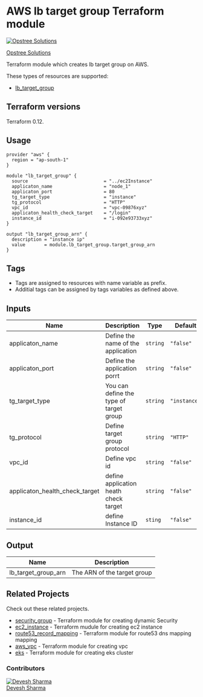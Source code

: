 AWS lb target group Terraform module
=====================================

[![Opstree Solutions][opstree_avatar]][opstree_homepage]

[Opstree Solutions][opstree_homepage] 

  [opstree_homepage]: https://opstree.github.io/
  [opstree_avatar]: https://img.cloudposse.com/150x150/https://github.com/opstree.png

Terraform module which creates lb target group on AWS.

These types of resources are supported:

* [lb_target_group](https://www.terraform.io/docs/providers/aws/r/lb_target_group.html)

Terraform versions
------------------

Terraform 0.12.

Usage
------

```hcl
provider "aws" {
  region = "ap-south-1"
}

module "lb_target_group" {
  source                            = "../ec2Instance"
  applicaton_name                   = "node_1"
  applicaton_port                   = 80
  tg_target_type                    = "instance"
  tg_protocol                       = "HTTP"
  vpc_id                            = "vpc-09876xyz"
  applicaton_health_check_target    = "/login"
  instance_id                       = "i-092e93733xyz"
}

```

```
output "lb_target_group_arn" {
  description = "instance ip"
  value       = module.lb_target_group.target_group_arn
}
```
Tags
----
* Tags are assigned to resources with name variable as prefix.
* Additial tags can be assigned by tags variables as defined above.

Inputs
------
| Name | Description | Type | Default | Required |
|------|-------------|------|---------|:--------:|
| applicaton_name | Define the name of the application | `string` | `"false"` | yes |
| applicaton_port | Define the application porrt  | `string` | `"false"` | no |
| tg_target_type | You can define the type of target group | `string` | `"instance"` | no |
| tg_protocol | Define target group protocol | `string` | `"HTTP"` | no |
| vpc_id | Define vpc id  | `string` | `"false"` | yes |
| applicaton_health_check_target |define application heath check target | `string` | `"false"` | yes |
| instance_id |define Instance ID | `sting` | `"false"` | yes |


Output
------
| Name | Description |
|------|-------------|
| lb_target_group_arn | The ARN of the target group |

## Related Projects

Check out these related projects.

- [security_group](https://github.com/OT-CLOUD-KIT/terraform-aws-network-skeleton) - Terraform module for creating dynamic Security 
- [ec2_instance](https://github.com/OT-CLOUD-KIT/terraform-aws-ec2-instance) -
Terraform mudule for creating ec2 instance
- [route53_record_mapping](https://github.com/OT-CLOUD-KIT/terraform-aws-route53-record-mapping) -
Terraform module for route53 dns mapping mapping 
- [aws_vpc](https://github.com/OT-CLOUD-KIT/terraform-aws-vpc) -
Terraform module for creating vpc
- [eks](https://github.com/OT-CLOUD-KIT/terraform-aws-eks) -
Terraform module for creating eks cluster


### Contributors

[![Devesh Sharma][devesh_avataar]][devesh_homepage]<br/>[Devesh Sharma][devesh_homepage] 

  [devesh_homepage]: https://github.com/deveshs23
  [devesh_avataar]: https://img.cloudposse.com/150x150/https://github.com/deveshs23.png